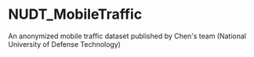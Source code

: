 # NUDT_MobileTraffic
An anonymized mobile traffic dataset published by Chen's team (National University of Defense Technology)
